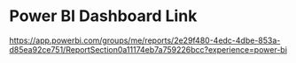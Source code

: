 # Power BI Dashboard Link
https://app.powerbi.com/groups/me/reports/2e29f480-4edc-4dbe-853a-d85ea92ce751/ReportSection0a11174eb7a759226bcc?experience=power-bi
